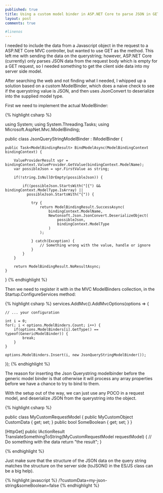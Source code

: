```yaml
---
published: true
title: Using a custom model binder in ASP.NET Core to parse JSON in GET request
layout: post
comments: true

#linenos
---
```

I needed to include the data from a Javascript object in the request to a ASP.NET Core MVC controller, but wanted to use GET as the method. This left me with sending the data on the querystring; however, ASP.NET Core (currently) only parses JSON data from the request body which is empty for a GET request, so I needed something to get the client side data into my server side model.

After searching the web and not finding what I needed, I whipped up a solution based on a custom ModelBinder, which does a naive check to see if the querystring value is JSON, and then uses JsonConvert to deserialize into the supplied model type.

First we need to implement the actual ModelBinder:

{% highlight csharp %}

using System;
using System.Threading.Tasks;
using Microsoft.AspNet.Mvc.ModelBinding;

public class JsonQueryStringModelBinder : IModelBinder {

	public Task<ModelBindingResult> BindModelAsync(ModelBindingContext bindingContext) {

		ValueProviderResult vpr = bindingContext.ValueProvider.GetValue(bindingContext.ModelName);
		var possibleJson = vpr.FirstValue as string;

		if(!string.IsNullOrEmpty(possibleJson)) {

			if((possibleJson.StartsWith("[{") && bindingContext.ModelType.IsArray) || 
			  possibleJson.StartsWith("{")) {

				try {
					return ModelBindingResult.SuccessAsync(
						bindingContext.ModelName,
						Newtonsoft.Json.JsonConvert.DeserializeObject(
							possibleJson,
							bindingContext.ModelType
						)
					);

				} catch(Exception) {
					// Something wrong with the value, handle or ignore
				}
			}
		}

		return ModelBindingResult.NoResultAsync;
	}
}
{% endhighlight %}

Then we need to register it with in the MVC ModelBinders collection, in the Startup.ConfigureServices method:

{% highlight csharp %}
services.AddMvc().AddMvcOptions(options => {

	// ... your configuration

	int i = 0;
	for(; i < options.ModelBinders.Count; i++) {
		if(options.ModelBinders[i].GetType() == typeof(GenericModelBinder)) {
			break;
		}
	}

	options.ModelBinders.Insert(i, new JsonQueryStringModelBinder());
});
{% endhighlight %}

The reason for inserting the Json Querystring modelbinder before the generic model binder is that otherwise it will process any array properties before we have a chance to try to bind to them.

With the setup out of the way, we can just use any POCO in a request model, and deserialize JSON from the querystring into the object.


{% highlight csharp %}

public class MyCustomRequestModel {
	public MyCustomObject CustomData { get; set; }
	public bool SomeBoolean { get; set; }
}

[HttpGet]
public IActionResult TranslateSomethingToString(MyCustomRequestModel requestModel) {
	// Do something with the data
	return "the result";
}

{% endhighlight %}

Just make sure that the structure of the JSON data on the query string matches the structure on the server side (toJSON() in the ES/JS class can be a big help).

{% highlight javascript %}
/?customData=my-json-string&someBoolean=false
{% endhighlight %}
